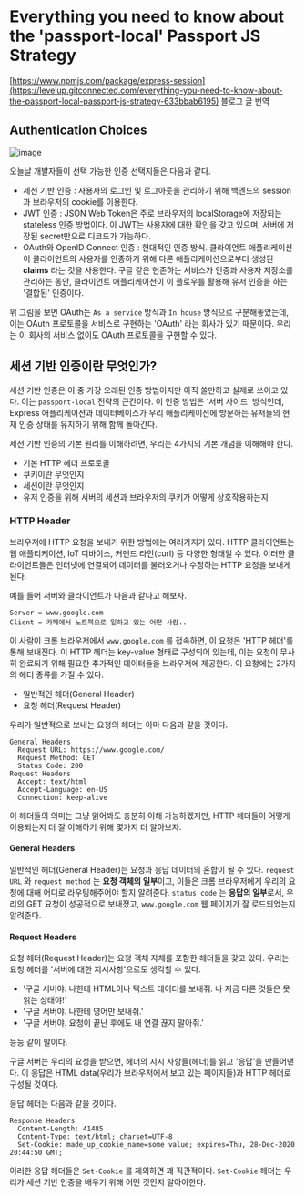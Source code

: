 # Everything you need to know about the 'passport-local' Passport JS Strategy

[https://www.npmjs.com/package/express-session](https://levelup.gitconnected.com/everything-you-need-to-know-about-the-passport-local-passport-js-strategy-633bbab6195) 블로그 글 번역

## Authentication Choices

![image](https://user-images.githubusercontent.com/67703882/222881420-045631d9-e480-4c36-a8de-860c25468f49.png)

오늘날 개발자들이 선택 가능한 인증 선택지들은 다음과 같다.

- 세션 기반 인증 : 사용자의 로그인 및 로그아웃을 관리하기 위해 백엔드의 session과 브라우저의 cookie를 이용한다.
- JWT 인증 : JSON Web Token은 주로 브라우저의 localStorage에 저장되는 stateless 인증 방법이다. 이 JWT는 사용자에 대한 확인을 갖고 있으며, 서버에 저장된 secret만으로 디코드가 가능하다.
- OAuth와 OpenID Connect 인증 : 현대적인 인증 방식. 클라이언트 애플리케이션이 클라이언트의 사용자를 인증하기 위해 다른 애플리케이션으로부터 생성된 **claims** 라는 것을 사용한다. 구글 같은 현존하는 서비스가 인증과 사용자 저장소를 관리하는 동안, 클라이언트 애플리케이션이 이 플로우를 활용해 유저 인증을 하는 '결합된' 인증이다.

위 그림을 보면 OAuth는 `As a service` 방식과 `In house` 방식으로 구분해놓았는데, 이는 OAuth 프로토콜을 서비스로 구현하는 'OAuth' 라는 회사가 있기 때문이다. 우리는 이 회사의 서비스 없이도 OAuth 프로토콜을 구현할 수 있다.

## 세션 기반 인증이란 무엇인가?

세션 기반 인증은 이 중 가장 오래된 인증 방법이지만 아직 쓸만하고 실제로 쓰이고 있다. 이는 `passport-local` 전략의 근간이다. 이 인증 방법은 '서버 사이드' 방식인데, Express 애플리케이션과 데이터베이스가 우리 애플리케이션에 방문하는 유저들의 현재 인증 상태를 유지하기 위해 함께 돌아간다.

세션 기반 인증의 기본 원리를 이해하려면, 우리는 4가지의 기본 개념을 이해해야 한다.

- 기본 HTTP 헤더 프로토콜
- 쿠키이란 무엇인지
- 세션이란 무엇인지
- 유저 인증을 위해 서버의 세션과 브라우저의 쿠키가 어떻게 상호작용하는지

### HTTP Header

브라우저에 HTTP 요청을 보내기 위한 방법에는 여러가지가 있다. HTTP 클라이언트는 웹 애플리케이션, IoT 디바이스, 커맨드 라인(curl) 등 다양한 형태일 수 있다. 이러한 클라이언트들은 인터넷에 연결되어 데이터를 불러오거나 수정하는 HTTP 요청을 보내게 된다.

예를 들어 서버와 클라이언트가 다음과 같다고 해보자.

```
Server = www.google.com
Client = 카페에서 노트북으로 일하고 있는 어떤 사람..
```

이 사람이 크롬 브라우저에서 `www.google.com` 를 접속하면, 이 요청은 'HTTP 헤더'를 통해 보내진다. 이 HTTP 헤더는 key-value 형태로 구성되어 있는데, 이는 요청이 무사히 완료되기 위해 필요한 추가적인 데이터들을 브라우저에 제공한다. 이 요청에는 2가지의 헤더 종류를 가질 수 있다.

- 일반적인 헤더(General Header)
- 요청 헤더(Request Header)

우리가 일반적으로 보내는 요청의 헤더는 아마 다음과 같을 것이다.

```
General Headers
  Request URL: https://www.google.com/
  Request Method: GET
  Status Code: 200
Request Headers
  Accept: text/html
  Accept-Language: en-US
  Connection: keep-alive
```

이 헤더들의 의미는 그냥 읽어봐도 충분히 이해 가능하겠지만, HTTP 헤더들이 어떻게 이용되는지 더 잘 이해하기 위해 몇가지 더 알아보자.

#### General Headers

일반적인 헤더(General Header)는 요청과 응답 데이터의 혼합이 될 수 있다. `request URL` 와 `request method` 는 **요청 객체의 일부**이고, 이들은 크롬 브라우저에게 우리의 요청에 대해 어디로 라우팅해주어야 할지 알려준다. `status code` 는 **응답의 일부**로서, 우리의 GET 요청이 성공적으로 보내졌고, `www.google.com` 웹 페이지가 잘 로드되었는지 알려준다.

#### Request Headers

요청 헤더(Request Header)는 요청 객체 자체를 포함한 헤더들을 갖고 있다. 우리는 요청 헤더를 '서버에 대한 지시사항'으로도 생각할 수 있다.

- '구글 서버야. 나한테 HTML이나 텍스트 데이터를 보내줘. 나 지금 다른 것들은 못 읽는 상태야!'
- '구글 서버야. 나한테 영어만 보내줘.'
- '구글 서버야. 요청이 끝난 후에도 내 연결 끊지 말아줘.'

등등 같이 말이다.

구글 서버는 우리의 요청을 받으면, 헤더의 지시 사항들(헤더)를 읽고 '응답'을 만들어낸다. 이 응답은 HTML data(우리가 브라우저에서 보고 있는 페이지들)과 HTTP 헤더로 구성될 것이다.

응답 헤더는 다음과 같을 것이다.

```
Response Headers
  Content-Length: 41485
  Content-Type: text/html; charset=UTF-8
  Set-Cookie: made_up_cookie_name=some value; expires=Thu, 28-Dec-2020 20:44:50 GMT;
```

이러한 응답 헤더들은 `Set-Cookie` 를 제외하면 꽤 직관적이다. `Set-Cookie` 헤더는 우리가 세션 기반 인증을 배우기 위해 어떤 것인지 알아야한다.

